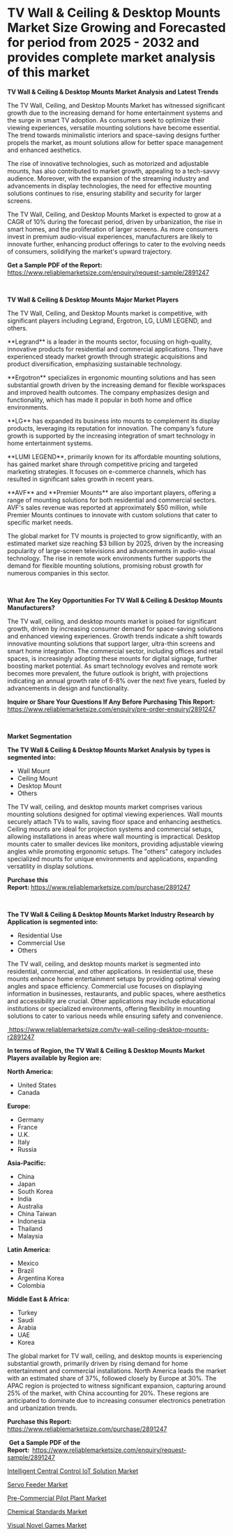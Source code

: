 <p><h1>TV Wall & Ceiling & Desktop Mounts Market Size Growing and Forecasted for period from 2025 - 2032 and provides complete market analysis of this market</h1></p><p><strong>TV Wall & Ceiling & Desktop Mounts Market Analysis and Latest Trends</strong></p>
<p><p>The TV Wall, Ceiling, and Desktop Mounts Market has witnessed significant growth due to the increasing demand for home entertainment systems and the surge in smart TV adoption. As consumers seek to optimize their viewing experiences, versatile mounting solutions have become essential. The trend towards minimalistic interiors and space-saving designs further propels the market, as mount solutions allow for better space management and enhanced aesthetics.</p><p>The rise of innovative technologies, such as motorized and adjustable mounts, has also contributed to market growth, appealing to a tech-savvy audience. Moreover, with the expansion of the streaming industry and advancements in display technologies, the need for effective mounting solutions continues to rise, ensuring stability and security for larger screens.</p><p>The TV Wall, Ceiling, and Desktop Mounts Market is expected to grow at a CAGR of 10% during the forecast period, driven by urbanization, the rise in smart homes, and the proliferation of larger screens. As more consumers invest in premium audio-visual experiences, manufacturers are likely to innovate further, enhancing product offerings to cater to the evolving needs of consumers, solidifying the market's upward trajectory.</p></p>
<p><strong>Get a Sample PDF of the Report:&nbsp;</strong> <a href="https://www.reliablemarketsize.com/enquiry/request-sample/2891247?utm_campaign=1998&utm_medium=2&utm_source=Github&utm_content=ia&utm_term=14032025&utm_id=tv-wall-ceiling-desktop-mounts">https://www.reliablemarketsize.com/enquiry/request-sample/2891247</a></p>
<p>&nbsp;</p>
<p><strong>TV Wall & Ceiling & Desktop Mounts Major Market Players</strong></p>
<p><p>The TV Wall, Ceiling, and Desktop Mounts market is competitive, with significant players including Legrand, Ergotron, LG, LUMI LEGEND, and others. </p><p>**Legrand** is a leader in the mounts sector, focusing on high-quality, innovative products for residential and commercial applications. They have experienced steady market growth through strategic acquisitions and product diversification, emphasizing sustainable technology. </p><p>**Ergotron** specializes in ergonomic mounting solutions and has seen substantial growth driven by the increasing demand for flexible workspaces and improved health outcomes. The company emphasizes design and functionality, which has made it popular in both home and office environments. </p><p>**LG** has expanded its business into mounts to complement its display products, leveraging its reputation for innovation. The company’s future growth is supported by the increasing integration of smart technology in home entertainment systems. </p><p>**LUMI LEGEND**, primarily known for its affordable mounting solutions, has gained market share through competitive pricing and targeted marketing strategies. It focuses on e-commerce channels, which has resulted in significant sales growth in recent years. </p><p>**AVF** and **Premier Mounts** are also important players, offering a range of mounting solutions for both residential and commercial sectors. AVF's sales revenue was reported at approximately $50 million, while Premier Mounts continues to innovate with custom solutions that cater to specific market needs.</p><p>The global market for TV mounts is projected to grow significantly, with an estimated market size reaching $3 billion by 2025, driven by the increasing popularity of large-screen televisions and advancements in audio-visual technology. The rise in remote work environments further supports the demand for flexible mounting solutions, promising robust growth for numerous companies in this sector.</p></p>
<p>&nbsp;</p>
<p><strong>What Are The Key Opportunities For TV Wall & Ceiling & Desktop Mounts Manufacturers?</strong></p>
<p><p>The TV wall, ceiling, and desktop mounts market is poised for significant growth, driven by increasing consumer demand for space-saving solutions and enhanced viewing experiences. Growth trends indicate a shift towards innovative mounting solutions that support larger, ultra-thin screens and smart home integration. The commercial sector, including offices and retail spaces, is increasingly adopting these mounts for digital signage, further boosting market potential. As smart technology evolves and remote work becomes more prevalent, the future outlook is bright, with projections indicating an annual growth rate of 6-8% over the next five years, fueled by advancements in design and functionality.</p></p>
<p><strong>Inquire or Share Your Questions If Any Before Purchasing This Report:</strong> <a href="https://www.reliablemarketsize.com/enquiry/pre-order-enquiry/2891247?utm_campaign=1998&utm_medium=2&utm_source=Github&utm_content=ia&utm_term=14032025&utm_id=tv-wall-ceiling-desktop-mounts">https://www.reliablemarketsize.com/enquiry/pre-order-enquiry/2891247</a></p>
<p>&nbsp;</p>
<p><strong>Market Segmentation</strong></p>
<p><strong>The TV Wall & Ceiling & Desktop Mounts Market Analysis by types is segmented into:</strong></p>
<p><ul><li>Wall Mount</li><li>Ceiling Mount</li><li>Desktop Mount</li><li>Others</li></ul></p>
<p><p>The TV wall, ceiling, and desktop mounts market comprises various mounting solutions designed for optimal viewing experiences. Wall mounts securely attach TVs to walls, saving floor space and enhancing aesthetics. Ceiling mounts are ideal for projection systems and commercial setups, allowing installations in areas where wall mounting is impractical. Desktop mounts cater to smaller devices like monitors, providing adjustable viewing angles while promoting ergonomic setups. The "others" category includes specialized mounts for unique environments and applications, expanding versatility in display solutions.</p></p>
<p><strong>Purchase this Report:&nbsp;</strong><a href="https://www.reliablemarketsize.com/purchase/2891247?utm_campaign=1998&utm_medium=2&utm_source=Github&utm_content=ia&utm_term=14032025&utm_id=tv-wall-ceiling-desktop-mounts">https://www.reliablemarketsize.com/purchase/2891247</a></p>
<p>&nbsp;</p>
<p><strong>The TV Wall & Ceiling & Desktop Mounts Market Industry Research by Application is segmented into:</strong></p>
<p><ul><li>Residential Use</li><li>Commercial Use</li><li>Others</li></ul></p>
<p><p>The TV wall, ceiling, and desktop mounts market is segmented into residential, commercial, and other applications. In residential use, these mounts enhance home entertainment setups by providing optimal viewing angles and space efficiency. Commercial use focuses on displaying information in businesses, restaurants, and public spaces, where aesthetics and accessibility are crucial. Other applications may include educational institutions or specialized environments, offering flexibility in mounting solutions to cater to various needs while ensuring safety and convenience.</p></p>
<p><a href="https://www.reliablemarketsize.com/tv-wall-ceiling-desktop-mounts-r2891247?utm_campaign=1998&utm_medium=2&utm_source=Github&utm_content=ia&utm_term=14032025&utm_id=tv-wall-ceiling-desktop-mounts">&nbsp;https://www.reliablemarketsize.com/tv-wall-ceiling-desktop-mounts-r2891247</a></p>
<p><strong>In terms of Region, the TV Wall & Ceiling & Desktop Mounts Market Players available by Region are:</strong></p>
<p>
    <p> <strong> North America: </strong>
        <ul>
            <li>United States</li>
            <li>Canada</li>
        </ul>
        </p> 
    <p> <strong> Europe: </strong>
        <ul>
            <li>Germany</li>
            <li>France</li>
            <li>U.K.</li>
            <li>Italy</li>
            <li>Russia</li>
        </ul>
        </p> 
    <p> <strong> Asia-Pacific: </strong>
        <ul>
            <li>China</li>
            <li>Japan</li>
            <li>South Korea</li>
            <li>India</li>
            <li>Australia</li>
            <li>China Taiwan</li>
            <li>Indonesia</li>
            <li>Thailand</li>
            <li>Malaysia</li>
        </ul>
        </p> 
    <p> <strong> Latin America: </strong>
        <ul>
            <li>Mexico</li>
            <li>Brazil</li>
            <li>Argentina Korea</li>
            <li>Colombia</li>
        </ul>
        </p> 
    <p> <strong> Middle East & Africa: </strong>
        <ul>
            <li>Turkey</li>
            <li>Saudi</li>
            <li>Arabia</li>
            <li>UAE</li>
            <li>Korea</li>
        </ul>
    </p>
    </p>
<p><p>The global market for TV wall, ceiling, and desktop mounts is experiencing substantial growth, primarily driven by rising demand for home entertainment and commercial installations. North America leads the market with an estimated share of 37%, followed closely by Europe at 30%. The APAC region is projected to witness significant expansion, capturing around 25% of the market, with China accounting for 20%. These regions are anticipated to dominate due to increasing consumer electronics penetration and urbanization trends.</p></p>
<p><strong>Purchase this Report: </strong><a href="https://www.reliablemarketsize.com/purchase/2891247?utm_campaign=1998&utm_medium=2&utm_source=Github&utm_content=ia&utm_term=14032025&utm_id=tv-wall-ceiling-desktop-mounts">https://www.reliablemarketsize.com/purchase/2891247</a></p>
<p>&nbsp;<strong>Get a Sample PDF of the Report:&nbsp;&nbsp;</strong><a href="https://www.reliablemarketsize.com/enquiry/request-sample/2891247?utm_campaign=1998&utm_medium=2&utm_source=Github&utm_content=ia&utm_term=14032025&utm_id=tv-wall-ceiling-desktop-mounts">https://www.reliablemarketsize.com/enquiry/request-sample/2891247</a></p>
<p><strong></strong></p>
<p><p><a href="https://github.com/thatejanet4y/Market-Research-Report-List-1/blob/main/intelligent-central-control-iot-solution-market.md?utm_campaign=1998&utm_medium=2&utm_source=Github&utm_content=ia&utm_term=14032025&utm_id=tv-wall-ceiling-desktop-mounts">Intelligent Central Control IoT Solution Market</a></p><p><a href="https://github.com/mukaithaisia/Market-Research-Report-List-1/blob/main/servo-feeder-market.md?utm_campaign=1998&utm_medium=2&utm_source=Github&utm_content=ia&utm_term=14032025&utm_id=tv-wall-ceiling-desktop-mounts">Servo Feeder Market</a></p><p><a href="https://github.com/claracpegios/Market-Research-Report-List-1/blob/main/pre-commercial-pilot-plant-market.md?utm_campaign=1998&utm_medium=2&utm_source=Github&utm_content=ia&utm_term=14032025&utm_id=tv-wall-ceiling-desktop-mounts">Pre-Commercial Pilot Plant Market</a></p><p><a href="https://github.com/hiwanatalak/Market-Research-Report-List-1/blob/main/chemical-standards-market.md?utm_campaign=1998&utm_medium=2&utm_source=Github&utm_content=ia&utm_term=14032025&utm_id=tv-wall-ceiling-desktop-mounts">Chemical Standards Market</a></p><p><a href="https://github.com/langolaskark/Market-Research-Report-List-1/blob/main/visual-novel-games-market.md?utm_campaign=1998&utm_medium=2&utm_source=Github&utm_content=ia&utm_term=14032025&utm_id=tv-wall-ceiling-desktop-mounts">Visual Novel Games Market</a></p></p>